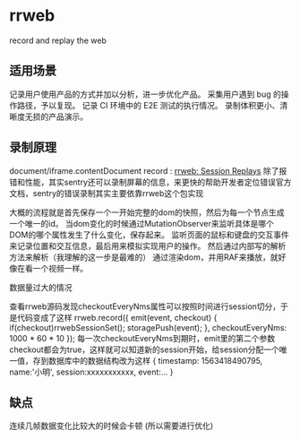 # rrweb

record and replay the web 
## 适用场景

记录⽤户使⽤产品的⽅式并加以分析，进⼀步优化产品。
采集⽤户遇到 bug 的操作路径，予以复现。
记录 CI 环境中的 E2E 测试的执⾏情况。
录制体积更⼩、清晰度⽆损的产品演⽰。
## 录制原理

document/iframe.contentDocument
record : 
[rrweb: Session Replays](https://docs.sentry.io/platforms/javascript/configuration/integrations/rrweb/)
除了报错和性能，其实sentry还可以录制屏幕的信息，来更快的帮助开发者定位错误官方文档，sentry的错误录制其实主要依靠rrweb这个包实现

大概的流程就是首先保存一个一开始完整的dom的快照，然后为每一个节点生成一个唯一的id。
当dom变化的时候通过MutationObserver来监听具体是哪个DOM的哪个属性发生了什么变化，保存起来。
监听页面的鼠标和键盘的交互事件来记录位置和交互信息，最后用来模拟实现用户的操作。
然后通过内部写的解析方法来解析（我理解的这一步是最难的）
通过渲染dom，并用RAF来播放，就好像在看一个视频一样。

数据量过大的情况

查看rrweb源码发现checkoutEveryNms属性可以按照时间进行session切分，于是代码变成了这样
rrweb.record({
  emit(event, checkout) {
    if(checkout)rrwebSessionSet();
    storagePush(event);
  },
  checkoutEveryNms: 1000 * 60 * 10
});
每一次checkoutEveryNms到期时，emit里的第二个参数checkout都会为true，这样就可以知道新的session开始，给session分配一个唯一值，存到数据库中的数据结构改为这样
{
timestamp: 1563418490795,
name:'小明',
session:xxxxxxxxxxx,
event:...
}

## 缺点

连续几帧数据变化比较大的时候会卡顿 (所以需要进行优化)